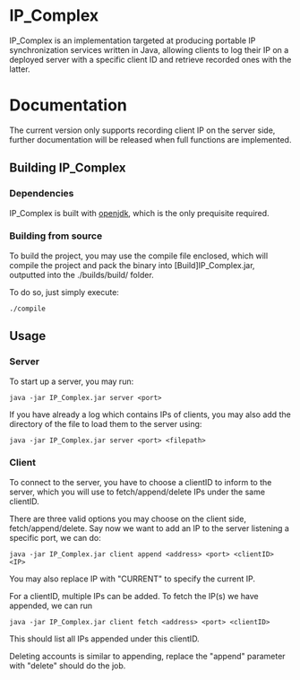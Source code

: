 # IP_Complex

IP_Complex is an implementation targeted at producing portable IP synchronization services written in Java, allowing clients to log their IP on a deployed server with a specific client ID and retrieve recorded ones with the latter.

# Documentation

The current version only supports recording client IP on the server side, further documentation will be released when full functions are implemented.

## Building IP_Complex

### Dependencies

IP_Complex is built with [openjdk](https://openjdk.org/projects/jdk/), which is the only prequisite required.

### Building from source

To build the project, you may use the compile file enclosed, which will compile the project and pack the binary into [Build]IP_Complex.jar, outputted into the ./builds/build/ folder.

To do so, just simply execute:

```
./compile
```
## Usage

### Server
To start up a server, you may run:

```
java -jar IP_Complex.jar server <port>
```

If you have already a log which contains IPs of clients, you may also add the directory of the file to load them to the server using:

```
java -jar IP_Complex.jar server <port> <filepath>
```
### Client
To connect to the server, you have to choose a clientID to inform to the server, which you will use to fetch/append/delete IPs under the same clientID.

There are three valid options you may choose on the client side, fetch/append/delete.
Say now we want to add an IP to the server listening a specific port, we can do:

```
java -jar IP_Complex.jar client append <address> <port> <clientID> <IP>
```
You may also replace IP with "CURRENT" to specify the current IP.

For a clientID, multiple IPs can be added.
To fetch the IP(s) we have appended, we can run
```
java -jar IP_Complex.jar client fetch <address> <port> <clientID>
```
This should list all IPs appended under this clientID.

Deleting accounts is similar to appending, replace the "append" parameter with "delete" should do the job.



